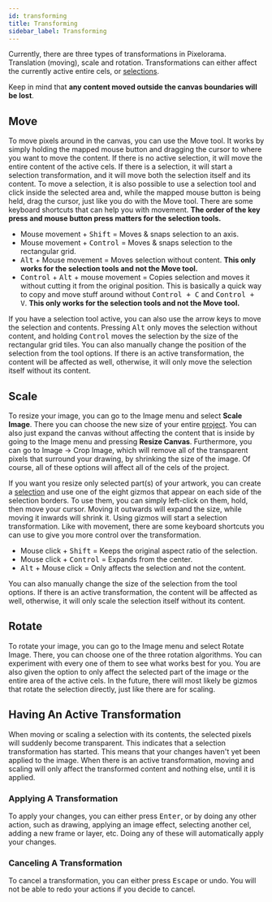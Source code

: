 ```yaml
---
id: transforming
title: Transforming
sidebar_label: Transforming
---
```


Currently, there are three types of transformations in Pixelorama. Translation (moving), scale and rotation. Transformations can either affect the currently active entire cels, or [selections](selecting).

Keep in mind that **any content moved outside the canvas boundaries will be lost**.

## Move
To move pixels around in the canvas, you can use the Move tool. It works by simply holding the mapped mouse button and dragging the cursor to where you want to move the content. If there is no active selection, it will move the entire content of the active cels. If there is a selection, it will start a selection transformation, and it will move both the selection itself and its content. To move a selection, it is also possible to use a selection tool and click inside the selected area and, while the mapped mouse button is being held, drag the cursor, just like you do with the Move tool. There are some keyboard shortcuts that can help you with movement. **The order of the key press and mouse button press matters for the selection tools.**

- Mouse movement + <kbd>Shift</kbd> = Moves & snaps selection to an axis.
- Mouse movement + <kbd>Control</kbd> = Moves & snaps selection to the rectangular grid.
- <kbd>Alt</kbd> + Mouse movement = Moves selection without content. **This only works for the selection tools and not the Move tool.**
- <kbd>Control</kbd> + <kbd>Alt</kbd> + mouse movement = Copies selection and moves it without cutting it from the original position. This is basically a quick way to copy and move stuff around without <kbd>Control + C</kbd> and <kbd>Control + V</kbd>. **This only works for the selection tools and not the Move tool.**

If you have a selection tool active, you can also use the arrow keys to move the selection and contents. Pressing <kbd>Alt</kbd> only moves the selection without content, and holding <kbd>Control</kbd> moves the selection by the size of the rectangular grid tiles. You can also manually change the position of the selection from the tool options. If there is an active transformation, the content will be affected as well, otherwise, it will only move the selection itself without its content.

## Scale
To resize your image, you can go to the Image menu and select **Scale Image**. There you can choose the new size of your entire [project](../concepts/project). You can also just expand the canvas without affecting the content that is inside by going to the Image menu and pressing **Resize Canvas**. Furthermore, you can go to Image -> Crop Image, which will remove all of the transparent pixels that surround your drawing, by shrinking the size of the image. Of course, all of these options will affect all of the cels of the project.

If you want you resize only selected part(s) of your artwork, you can create a [selection](selecting) and use one of the eight gizmos that appear on each side of the selection borders. To use them, you can simply left-click on them, hold, then move your cursor. Moving it outwards will expand the size, while moving it inwards will shrink it. Using gizmos will start a selection transformation. Like with movement, there are some keyboard shortcuts you can use to give you more control over the transformation.

- Mouse click + <kbd>Shift</kbd> = Keeps the original aspect ratio of the selection.
- Mouse click + <kbd>Control</kbd> = Expands from the center.
- <kbd>Alt</kbd> + Mouse click = Only affects the selection and not the content.

You can also manually change the size of the selection from the tool options. If there is an active transformation, the content will be affected as well, otherwise, it will only scale the selection itself without its content.

## Rotate
To rotate your image, you can go to the Image menu and select Rotate Image. There, you can choose one of the three rotation algorithms. You can experiment with every one of them to see what works best for you. You are also given the option to only affect the selected part of the image or the entire area of the active cels. In the future, there will most likely be gizmos that rotate the selection directly, just like there are for scaling.

## Having An Active Transformation
When moving or scaling a selection with its contents, the selected pixels will suddenly become transparent. This indicates that a selection transformation has started. This means that your changes haven't yet been applied to the image. When there is an active transformation, moving and scaling will only affect the transformed content and nothing else, until it is applied.

### Applying A Transformation
To apply your changes, you can either press <kbd>Enter</kbd>, or by doing any other action, such as drawing, applying an image effect, selecting another cel, adding a new frame or layer, etc. Doing any of these will automatically apply your changes.

### Canceling A Transformation
To cancel a transformation, you can either press <kbd>Escape</kbd> or undo. You will not be able to redo your actions if you decide to cancel.
